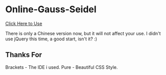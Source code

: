 # Online-Gauss-Seidel

[Click Here to Use](https://terryyoung518.github.com/Online-Gauss-Seidel/index.html)

There is only a Chinese version now, but it will not affect your use.
I didn't use jQuery this time, a good start, isn't it? :)

## Thanks For
Brackets - The IDE i used.
Pure - Beautiful CSS Style.